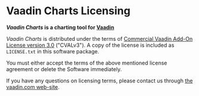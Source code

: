 # Vaadin Charts Licensing

**_Vaadin Charts_ is a charting tool for [Vaadin](http://vaadin.com)**

_Vaadin Charts_ is distributed under the terms of
[Commercial Vaadin Add-On License version 3.0](https://vaadin.com/license/cval-3) ("CVALv3"). A copy of the license is included as ```LICENSE.txt``` in this software package.

You must either accept the terms of the above mentioned license agreement or delete the Software immediately.

If you have any questions on licensing terms, please contact us through
[the vaadin.com web-site](http://vaadin.com/contact).